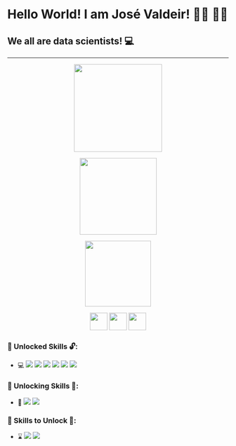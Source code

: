 

# Hello World! I am José Valdeir! :man_technologist: :man_scientist:

## We all are data scientists! :computer:

---------------------------------------------------------------------------------------------------------



<p align="center">
    <img height="200 em" src="https://github-readme-stats.vercel.app/api?username=Rumanns&amp;show_icons=true&amp;theme=synthwave&amp;include_all_commits=true&amp;count_private=true" style="max-width:100%;">





<p align="center">
    <img height="175em" src="https://github-readme-streak-stats.herokuapp.com/?user=Rumanns&amp;theme=synthwave"></p>






<p align="center">
    <img height="150em" src="https://github-readme-stats.vercel.app/api/top-langs/?username=Rumanns&amp;layout=compact&amp;langs_count=16&amp;theme=synthwave" style="max-width:100%;"></p>




<p align="center"><a href="https://web.digitalinnovation.one/users/valdeircomv?tab=achievements"><img src="https://christyschott.github.io/portfolio.github.io/assets/img/about/7.png" height="40"></a>
<a href="https://www.linkedin.com/in/jose-valdeir-paiva-araujo/"><img src="https://cdn.jsdelivr.net/gh/devicons/devicon/icons/linkedin/linkedin-original.svg" height="40"></a>
<a href="https://www.instagram.com/valdeircomv/"><img src="https://logodownload.org/wp-content/uploads/2017/04/instagram-logo.png" height="40"></a>



### :green_book: Unlocked Skills :unlock::

- :computer: <img src="https://img.shields.io/badge/-Python-333333?style=flat&amp;logo=Python&amp;logoColor=386F9F" style="max-width:100%;"> <img src="https://img.shields.io/badge/-Hmtl 5-333333?style=flat&amp;logo=Html5&amp;logoColor=E96228" style="max-width:100%;"> <img src="https://img.shields.io/badge/-CSS 3-333333?style=flat&amp;logo=Css3&amp;logoColor=29A4D8" style="max-width:100%;"> <img src="https://img.shields.io/badge/-MySQL-333333?style=flat&amp;logo=MySQL&amp;logoColor=E08A4F" style="max-width:100%;"> <img src="https://img.shields.io/badge/-GitHub-333333?style=flat&amp;logo=GitHub&amp;logoColor=FFFFFF" style="max-width:100%;"> <img src="https://img.shields.io/badge/∫-Math-333333?style=flat&amp;logo=Math&amp;logoColor=FFFFFF" style="max-width:100%;">

### :orange_book: Unlocking Skills :closed_lock_with_key::

- :robot: <img src="https://img.shields.io/badge/🧮-MachineLearn-333333?style=flat&amp;logo=MachineLearn&amp;logoColor=FF9700" style="max-width:100%;"> <img src="https://img.shields.io/badge/🧠-IA-333333?style=flat&amp;logo=IA&amp;logoColor=FF9700" style="max-width:100%;">

### :closed_book: Skills to Unlock 🔐:

- :hourglass:  <img src="https://img.shields.io/badge/-JavaScript-333333?style=flat&amp;logo=JavaScript&amp;logoColor=EED614" style="max-width:100%;">  <img src="https://img.shields.io/badge/-PostgreSQL-333333?style=flat&amp;logo=PostgreSQL&amp;logoColor=1Ebbdd" style="max-width:100%;">
